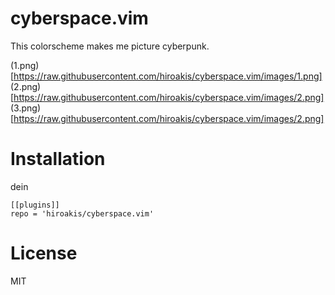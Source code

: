 # cyberspace.vim

This colorscheme makes me picture cyberpunk.

(1.png)[https://raw.githubusercontent.com/hiroakis/cyberspace.vim/images/1.png]
(2.png)[https://raw.githubusercontent.com/hiroakis/cyberspace.vim/images/2.png]
(3.png)[https://raw.githubusercontent.com/hiroakis/cyberspace.vim/images/2.png]

# Installation

dein

```
[[plugins]]
repo = 'hiroakis/cyberspace.vim'
```

# License

MIT
